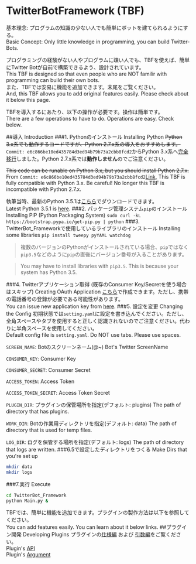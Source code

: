 # TwitterBotFramework (TBF)
基本理念: プログラムの知識の少ない人でも簡単にボットを建てられるようにする。<br>
Basic Concept: Only little knowledge in programming, you can build Twitter-Bots.



プログラミングの経験がない人やプログラムに疎い人でも、TBFを使えば、簡単にTwitter Botが自前で構築できるよう、設計されています。<br>
This TBF is designed so that even people who are NOT familir with programming can build their own bots.<br>
また、TBFでは安易に機能を追加できます。末尾をご覧ください。<br>
And, this TBF allows you to add original features easily. Please check about it below this page.


TBFを導入するにあたり、以下の操作が必要です。操作は簡単です。<br>
There are a few operations to have to do. Operations are easy. Check below.

##導入 Introduction
###1. Pythonのインストール Installing Python
<del>Python 3.x系でも動作するコードですが、Python 2.7.x系の導入をおすすめします。</del><br>
`Commit: e6c866be10ed435784d3ed94b79b73a2cbb8fcd2`からPython 3.x系へ[完全移行](https://github.com/NephyProject/TwitterBot_Framework/commit/e6c866be10ed435784d3ed94b79b73a2cbb8fcd2)しました。Python 2.7.x系では**動作しません**のでご注意ください。<br>

<del>This code can be runable on Python 3.x, but you should install Python 2.7.x.</del><br>
From `Commit: e6c866be10ed435784d3ed94b79b73a2cbb8fcd2`[Link](https://github.com/NephyProject/TwitterBot_Framework/commit/e6c866be10ed435784d3ed94b79b73a2cbb8fcd2), This TBF is fully compatible with Python 3.x. Be careful! No longer this TBF is incompatible with Python 2.7.x.

執筆当時、最新のPython 3.5.1は[こちら](https://www.python.org/downloads/release/python-351/)でダウンロードできます。<br>
Latest Python 3.5.1 is [here](https://www.python.org/downloads/release/python-351/).
###2. パッケージ管理システム`pip`のインストール Installing PIP (Python Packaging System)
`sudo curl -kL https://bootstrap.pypa.io/get-pip.py | python`
###3. TwitterBot_Frameworkで使用しているライブラリのインストール Installing some libraries
`pip install tweepy pyYAML watchdog`
>複数のバージョンのPythonがインストールされている場合、`pip`ではなく`pip3.5`などのように`pip`の直後にバージョン番号が入ることがあります。

>You may have to install libraries with `pip3.5`. This is because your system has Python 3.5.

###4. Twitterアプリケーション取得 (既存のConsumer Key/Secretを使う場合はスキップ) Creating OAuth Application
[こちら](https://apps.twitter.com/app/new)で作成できます。ただし、携帯の電話番号の登録が必要である可能性があります。<br>
You can issue new application key from [here](https://apps.twitter.com/app/new).
###5. 設定を変更 Changing the Config
初期状態では`setting.yaml`に設定を書き込んでください。ただし、全角スペースやタブを使用すると正しく認識されないのでご注意ください。代わりに半角スペースを使用してください。<br>
Default config file is `setting.yaml`. Do NOT use tabs. Please use spaces.

`SCREEN_NAME`: Botのスクリーンネーム(@~) Bot's Twitter ScreenName

`CONSUMER_KEY`: Consumer Key

`CONSUMER_SECRET`: Consumer Secret

`ACCESS_TOKEN`: Access Token

`ACCESS_TOKEN_SECRET`: Access Token Secret

`PLUGIN_DIR`: プラグインの保管場所を指定(デフォルト: plugins) The path of directory that has plugins.

`WORK_DIR`: Botの作業用ディレクトリを指定(デフォルト: data) The path of directory that is used for temp files.

`LOG_DIR`: ログを保管する場所を指定(デフォルト: logs) The path of directory that logs are written.
###6.5で設定したディレクトリをつくる Make Dirs that you're set up
```bash
mkdir data
mkdir logs
```
###7.実行 Execute
```bash
cd TwitterBot_Framework
python Main.py &
```

TBFでは、簡単に機能を追加できます。プラグインの製作方法は以下を参照してください。<br>
You can add features easily. You can learn about it below links.
##プラグイン開発 Developing Plugins
プラグインの[仕様編](https://github.com/NephyProject/TwitterBotFramework/wiki/%5B%E3%83%97%E3%83%A9%E3%82%B0%E3%82%A4%E3%83%B3%5D%E4%BB%95%E6%A7%98) および [引数編](https://github.com/NephyProject/TwitterBotFramework/wiki/%5B%E3%83%97%E3%83%A9%E3%82%B0%E3%82%A4%E3%83%B3%5D%E5%BC%95%E6%95%B0)をご覧ください。<br>
Plugin's [API](https://github.com/NephyProject/TwitterBotFramework/wiki/%5B%E3%83%97%E3%83%A9%E3%82%B0%E3%82%A4%E3%83%B3%5D%E4%BB%95%E6%A7%98)<br>
Plugin's [Argument](https://github.com/NephyProject/TwitterBotFramework/wiki/%5B%E3%83%97%E3%83%A9%E3%82%B0%E3%82%A4%E3%83%B3%5D%E5%BC%95%E6%95%B0)
